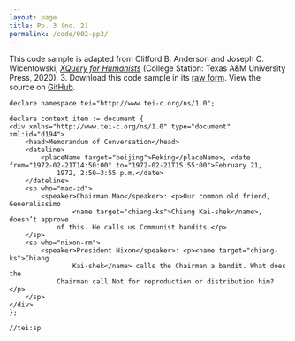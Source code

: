 ```yaml
---
layout: page
title: Pp. 3 (no. 2)
permalink: /code/002-pp3/
---
```


This code sample is adapted from Clifford B. Anderson and Joseph C. Wicentowski, 
[_XQuery for Humanists_](/) (College Station: Texas A&M University Press, 2020), 3. 
Download this code sample in its [raw form](/code/002-pp3/002-pp3.xq).
View the source on [GitHub](https://github.com/coding4humanists/xquery4humanists/blob/release/code/002-pp3/002-pp3.xq).

```xquery
declare namespace tei="http://www.tei-c.org/ns/1.0";

declare context item := document {
<div xmlns="http://www.tei-c.org/ns/1.0" type="document" xml:id="d194">
    <head>Memorandum of Conversation</head>
    <dateline>
        <placeName target="beijing">Peking</placeName>, <date from="1972-02-21T14:50:00" to="1972-02-21T15:55:00">February 21,
            1972, 2:50–3:55 p.m.</date>
    </dateline>
    <sp who="mao-zd">
        <speaker>Chairman Mao</speaker>: <p>Our common old friend, Generalissimo
                <name target="chiang-ks">Chiang Kai-shek</name>, doesn’t approve
            of this. He calls us Communist bandits.</p>
    </sp>
    <sp who="nixon-rm">
        <speaker>President Nixon</speaker>: <p><name target="chiang-ks">Chiang
                Kai-shek</name> calls the Chairman a bandit. What does the
            Chairman call Not for reproduction or distribution him?</p>
    </sp>
</div>
};

//tei:sp
```  
